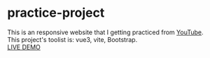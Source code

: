 # practice-project  
This is an responsive website that I getting practiced from [YouTube](https://youtu.be/DFUT5s5SasA?list=PL2MGEejq7JaF00sFnaM7lIfdOd998F3It).  
This project's toolist is: vue3, vite, Bootstrap.  
[LIVE DEMO](https://maxinzhi007.github.io/practice-project/)
